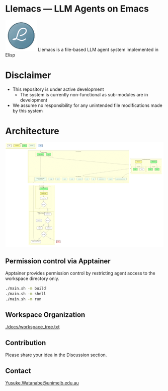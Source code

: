 <!-- ---
!-- title: 2024-12-31 09:39:50
!-- author: ywata-note-win
!-- date: /home/ywatanabe/.dotfiles/.emacs.d/lisp/llemacs/README.md
!-- --- -->

# Llemacs — LLM Agents on Emacs
<img src="./docs/llemacs.gif" width="100" alt="Llemacs Logo">
Llemacs is a file-based LLM agent system implemented in Elisp

# Disclaimer
- This repository is under active development
  - The system is currently non-functional as sub-modules are in development
- We assume no responsibility for any unintended file modifications made by this system

# Architecture
<a href="./docs/project_flow/project_flow.png">
    <img src="./docs/project_flow/project_flow.gif" alt="Project Flow" width="800">
</a>

## Permission control via Apptainer

Apptainer provides permission control by restricting agent access to the workspace directory only.

``` bash
./main.sh -m build
./main.sh -m shell
./main.sh -m run
```

## Workspace Organization
[./docs/workspace_tree.txt](./docs/workspace_tree.txt)

## Contribution
Please share your idea in the Discussion section.

## Contact
Yusuke.Watanabe@unimelb.edu.au